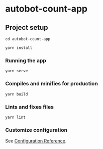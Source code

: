 # autobot-count-app

## Project setup

```
cd autobot-count-app
```

```
yarn install
```

### Running the app

```
yarn serve
```

### Compiles and minifies for production

```
yarn build
```

### Lints and fixes files

```
yarn lint
```

### Customize configuration

See [Configuration Reference](https://cli.vuejs.org/config/).
